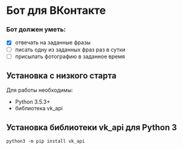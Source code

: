 # Бот для ВКонтакте
### Бот должен уметь:
- [x] отвечать на заданные фразы
- [ ] писать одну из заданных фраз раз в сутки
- [ ] присылать фотографию в заданное время

## Установка с низкого старта
Для работы необходимы:
* Python 3.5.3+
* библиотека vk_api

## Установка библиотеки __vk_api__ для Python 3
`python3 -m pip install vk_api`
